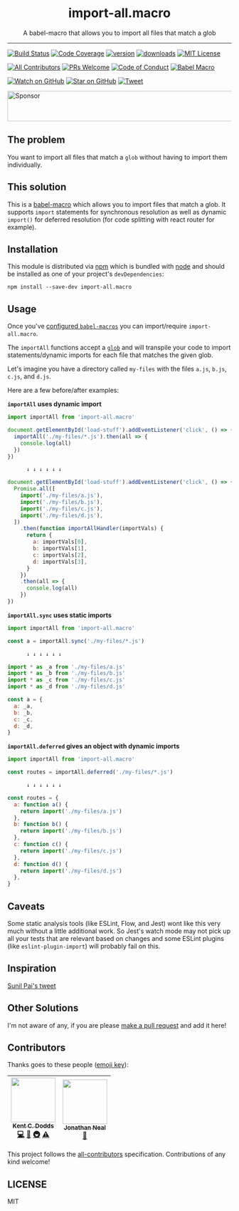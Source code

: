 <div align="center">
<h1>import-all.macro</h1>

<p>A babel-macro that allows you to import all files that match a glob</p>
</div>

<hr />

[![Build Status][build-badge]][build]
[![Code Coverage][coverage-badge]][coverage]
[![version][version-badge]][package]
[![downloads][downloads-badge]][npmtrends]
[![MIT License][license-badge]][LICENSE]

[![All Contributors](https://img.shields.io/badge/all_contributors-2-orange.svg?style=flat-square)](#contributors)
[![PRs Welcome][prs-badge]][prs]
[![Code of Conduct][coc-badge]][coc]
[![Babel Macro][macros-badge]][babel-macros]

[![Watch on GitHub][github-watch-badge]][github-watch]
[![Star on GitHub][github-star-badge]][github-star]
[![Tweet][twitter-badge]][twitter]

<a href="https://app.codesponsor.io/link/PKGFLnhDiFvsUA5P4kAXfiPs/kentcdodds/import-all.macro" rel="nofollow"><img src="https://app.codesponsor.io/embed/PKGFLnhDiFvsUA5P4kAXfiPs/kentcdodds/import-all.macro.svg" style="width: 888px; height: 68px;" alt="Sponsor" /></a>

## The problem

You want to import all files that match a `glob` without having to import them
individually.

## This solution

This is a [babel-macro][babel-macros] which allows you to import files that
match a glob. It supports `import` statements for synchronous resolution as well
as dynamic `import()` for deferred resolution (for code splitting with react
router for example).

## Installation

This module is distributed via [npm][npm] which is bundled with [node][node] and
should be installed as one of your project's `devDependencies`:

```
npm install --save-dev import-all.macro
```

## Usage

Once you've [configured `babel-macros`][babel-macros-user] you can
import/require `import-all.macro`.

The `importAll` functions accept a [`glob`][glob] and will transpile your code
to import statements/dynamic imports for each file that matches the given glob.

Let's imagine you have a directory called `my-files` with the files
`a.js`, `b.js`, `c.js`, and `d.js`.

Here are a few before/after examples:

<!-- SNAP_TO_README:START -->
<!-- This section is generated by the other/snap-to-readme.js script. -->
<!-- Do not edit directly. -->

**`importAll` uses dynamic import**

```javascript
import importAll from 'import-all.macro'

document.getElementById('load-stuff').addEventListener('click', () => {
  importAll('./my-files/*.js').then(all => {
    console.log(all)
  })
})

      ↓ ↓ ↓ ↓ ↓ ↓

document.getElementById('load-stuff').addEventListener('click', () => {
  Promise.all([
    import('./my-files/a.js'),
    import('./my-files/b.js'),
    import('./my-files/c.js'),
    import('./my-files/d.js'),
  ])
    .then(function importAllHandler(importVals) {
      return {
        a: importVals[0],
        b: importVals[1],
        c: importVals[2],
        d: importVals[3],
      }
    })
    .then(all => {
      console.log(all)
    })
})
```

**`importAll.sync` uses static imports**

```javascript
import importAll from 'import-all.macro'

const a = importAll.sync('./my-files/*.js')

      ↓ ↓ ↓ ↓ ↓ ↓

import * as _a from './my-files/a.js'
import * as _b from './my-files/b.js'
import * as _c from './my-files/c.js'
import * as _d from './my-files/d.js'

const a = {
  a: _a,
  b: _b,
  c: _c,
  d: _d,
}
```

**`importAll.deferred` gives an object with dynamic imports**

```javascript
import importAll from 'import-all.macro'

const routes = importAll.deferred('./my-files/*.js')

      ↓ ↓ ↓ ↓ ↓ ↓

const routes = {
  a: function a() {
    return import('./my-files/a.js')
  },
  b: function b() {
    return import('./my-files/b.js')
  },
  c: function c() {
    return import('./my-files/c.js')
  },
  d: function d() {
    return import('./my-files/d.js')
  },
}
```

<!-- SNAP_TO_README:END -->

## Caveats

Some static analysis tools (like ESLint, Flow, and Jest) wont like this very much
without a little additional work. So Jest's watch mode may not pick up all your
tests that are relevant based on changes and some ESLint plugins
(like `eslint-plugin-import`) will probably fail on this.

## Inspiration

[Sunil Pai's tweet][sunil-tweet]

## Other Solutions

I'm not aware of any, if you are please [make a pull request][prs] and add it
here!

## Contributors

Thanks goes to these people ([emoji key][emojis]):

<!-- ALL-CONTRIBUTORS-LIST:START - Do not remove or modify this section -->
| [<img src="https://avatars.githubusercontent.com/u/1500684?v=3" width="100px;"/><br /><sub>Kent C. Dodds</sub>](https://kentcdodds.com)<br />[💻](https://github.com/kentcdodds/import-all.macro/commits?author=kentcdodds "Code") [📖](https://github.com/kentcdodds/import-all.macro/commits?author=kentcdodds "Documentation") [🚇](#infra-kentcdodds "Infrastructure (Hosting, Build-Tools, etc)") [⚠️](https://github.com/kentcdodds/import-all.macro/commits?author=kentcdodds "Tests") | [<img src="https://avatars0.githubusercontent.com/u/188426?v=4" width="100px;"/><br /><sub>Jonathan Neal</sub>](http://jonathantneal.com)<br />[📖](https://github.com/kentcdodds/import-all.macro/commits?author=jonathantneal "Documentation") |
| :---: | :---: |
<!-- ALL-CONTRIBUTORS-LIST:END -->

This project follows the [all-contributors][all-contributors] specification.
Contributions of any kind welcome!

## LICENSE

MIT

[npm]: https://www.npmjs.com/
[node]: https://nodejs.org
[build-badge]: https://img.shields.io/travis/kentcdodds/import-all.macro.svg?style=flat-square
[build]: https://travis-ci.org/kentcdodds/import-all.macro
[coverage-badge]: https://img.shields.io/codecov/c/github/kentcdodds/import-all.macro.svg?style=flat-square
[coverage]: https://codecov.io/github/kentcdodds/import-all.macro
[version-badge]: https://img.shields.io/npm/v/import-all.macro.svg?style=flat-square
[package]: https://www.npmjs.com/package/import-all.macro
[downloads-badge]: https://img.shields.io/npm/dm/import-all.macro.svg?style=flat-square
[npmtrends]: http://www.npmtrends.com/import-all.macro
[license-badge]: https://img.shields.io/npm/l/import-all.macro.svg?style=flat-square
[license]: https://github.com/kentcdodds/import-all.macro/blob/master/LICENSE
[prs-badge]: https://img.shields.io/badge/PRs-welcome-brightgreen.svg?style=flat-square
[prs]: http://makeapullrequest.com
[donate-badge]: https://img.shields.io/badge/$-support-green.svg?style=flat-square
[coc-badge]: https://img.shields.io/badge/code%20of-conduct-ff69b4.svg?style=flat-square
[coc]: https://github.com/kentcdodds/import-all.macro/blob/master/other/CODE_OF_CONDUCT.md
[macros-badge]: https://img.shields.io/badge/babel--macro-%F0%9F%8E%A3-f5da55.svg?style=flat-square
[babel-macros]: https://github.com/kentcdodds/babel-macros
[github-watch-badge]: https://img.shields.io/github/watchers/kentcdodds/import-all.macro.svg?style=social
[github-watch]: https://github.com/kentcdodds/import-all.macro/watchers
[github-star-badge]: https://img.shields.io/github/stars/kentcdodds/import-all.macro.svg?style=social
[github-star]: https://github.com/kentcdodds/import-all.macro/stargazers
[twitter]: https://twitter.com/intent/tweet?text=Check%20out%20import-all.macro%20by%20%40kentcdodds%20https%3A%2F%2Fgithub.com%2Fkentcdodds%2Fimport-all.macro%20%F0%9F%91%8D
[twitter-badge]: https://img.shields.io/twitter/url/https/github.com/kentcdodds/import-all.macro.svg?style=social
[emojis]: https://github.com/kentcdodds/all-contributors#emoji-key
[all-contributors]: https://github.com/kentcdodds/all-contributors
[babel-macros-user]: https://github.com/kentcdodds/babel-macros/blob/master/other/docs/user.md
[glob]: https://www.npmjs.com/package/glob
[sunil-tweet]: https://twitter.com/threepointone/status/908290510225330176
